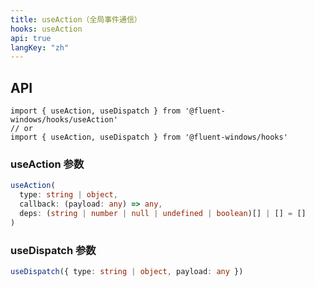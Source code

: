 ```yaml
---
title: useAction（全局事件通信）
hooks: useAction
api: true
langKey: "zh"
---
```


## API

```
import { useAction, useDispatch } from '@fluent-windows/hooks/useAction'
// or
import { useAction, useDispatch } from '@fluent-windows/hooks'
```

### useAction 参数

```ts
useAction(
  type: string | object,
  callback: (payload: any) => any,
  deps: (string | number | null | undefined | boolean)[] | [] = []
)
```

### useDispatch 参数

```ts
useDispatch({ type: string | object, payload: any })
```
